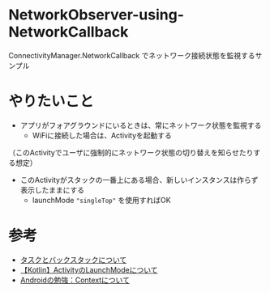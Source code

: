 # NetworkObserver-using-NetworkCallback
ConnectivityManager.NetworkCallback でネットワーク接続状態を監視するサンプル

# やりたいこと
- アプリがフォアグラウンドにいるときは、常にネットワーク状態を監視する
  - WiFiに接続した場合は、Activityを起動する

（このActivityでユーザに強制的にネットワーク状態の切り替えを知らせたりする想定）

- このActivityがスタックの一番上にある場合、新しいインスタンスは作らず表示したままにする
  - launchMode `"singleTop"` を使用すればOK

# 参考
- [タスクとバックスタックについて](https://developer.android.com/guide/components/activities/tasks-and-back-stack?hl=ja)
- [【Kotlin】ActivityのLaunchModeについて](https://qiita.com/s_emoto/items/1eeac92342f224bdd372)
- [Androidの勉強：Contextについて](https://qiita.com/iduchikun/items/34b3ae26cfc438e7e5dc)
